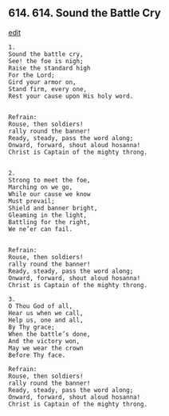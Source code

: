 
## 614.  614. Sound the Battle Cry
[edit](https://docs.google.com/document/d/1zccZmVhU2lYZpcNsM1AgaBVRdj3IYi64/edit?mode=html)






    1.
    Sound the battle cry,
    See! the foe is nigh;
    Raise the standard high
    For the Lord;
    Gird your armor on,
    Stand firm, every one,
    Rest your cause upon His holy word.


    Refrain:
    Rouse, then soldiers!
    rally round the banner!
    Ready, steady, pass the word along;
    Onward, forward, shout aloud hosanna!
    Christ is Captain of the mighty throng.


    2.
    Strong to meet the foe,
    Marching on we go,
    While our cause we know
    Must prevail;
    Shield and banner bright,
    Gleaming in the light,
    Battling for the right,
    We ne’er can fail.


    Refrain:
    Rouse, then soldiers!
    rally round the banner!
    Ready, steady, pass the word along;
    Onward, forward, shout aloud hosanna!
    Christ is Captain of the mighty throng.

    3.
    O Thou God of all,
    Hear us when we call,
    Help us, one and all,
    By Thy grace;
    When the battle’s done,
    And the victory won,
    May we wear the crown
    Before Thy face.

    Refrain:
    Rouse, then soldiers!
    rally round the banner!
    Ready, steady, pass the word along;
    Onward, forward, shout aloud hosanna!
    Christ is Captain of the mighty throng.

